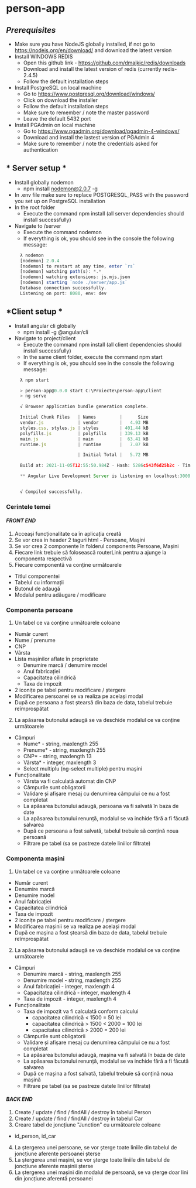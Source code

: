 # person-app
## *Prerequisites*
* Make sure you have NodeJS globally installed, if not go to https://nodejs.org/en/download/ and download the latest version
* Install WINDOWS REDIS
  * Open this github link - https://github.com/dmajkic/redis/downloads
  * Download and install the latest version of redis (currently redis-2.4.5)
  * Follow the default installation steps
* Install PostgreSQL on local machine
  * Go to https://www.postgresql.org/download/windows/
  * Click on download the installer
  * Follow the default installation steps
  * Make sure to remember / note the master password
  * Leave the default 5432 port
* Install PGAdmin on local machine
  * Go to https://www.pgadmin.org/download/pgadmin-4-windows/
  * Download and install the lastest version of PGAdmin 4
  * Make sure to remember / note the credentials asked for authentication

## * Server setup *
* Install globally nodemon
  * npm install nodemon@2.0.7 -g
* In .env file make sure to replace POSTGRESQL_PASS with the password you set up on PostgreSQL installation
* In the root folder
  * Execute the command npm install (all server dependencies should install successfully)
* Navigate to /server
  * Execute the command nodemon
  * If everything is ok, you should see in the console the following message:
  ```javascript
    λ nodemon
    [nodemon] 2.0.4
    [nodemon] to restart at any time, enter `rs`
    [nodemon] watching path(s): *.*
    [nodemon] watching extensions: js,mjs,json
    [nodemon] starting `node ./server/app.js`
    Database connection successfully.
    Listening on port: 8080, env: dev
  ```

## *Client setup *
* Install angular cli globally
  * npm install -g @angular/cli
* Navigate to project/client
  * Execute the command npm install (all client dependencies should install successfully)
  * In the same client folder, execute the command npm start
  * If everything is ok, you should see in the console the following message:
  ```javascript
    λ npm start

    > person-app@0.0.0 start C:\Proiecte\person-app\client
    > ng serve

    √ Browser application bundle generation complete.

    Initial Chunk Files   | Names         |      Size
    vendor.js             | vendor        |   4.93 MB
    styles.css, styles.js | styles        | 401.44 kB
    polyfills.js          | polyfills     | 339.13 kB
    main.js               | main          |  63.41 kB
    runtime.js            | runtime       |   7.07 kB

                          | Initial Total |   5.72 MB

    Build at: 2021-11-05T12:55:50.984Z - Hash: 5286c543f6d25b2c - Time: 5989ms

    ** Angular Live Development Server is listening on localhost:3000, open your browser on http://localhost:3000/ **


    √ Compiled successfully.
  ```

### Cerintele temei
#### *FRONT END*
1. Acceași funcționalitate ca în aplicația creată
1. Se vor crea in header 2 taguri html - Persoane, Mașini
1. Se vor crea 2 componente în folderul components Persoane, Mașini
1. Fiecare link trebuie să folosească routerLink pentru a ajunge la componenta respectivă
1. Fiecare componentă va conține următoarele
  * Titlul componentei
  * Tabelul cu informații
  * Butonul de adaugă
  * Modalul pentru adăugare / modificare
### Componenta persoane
1. Un tabel ce va conține următoarele coloane
  * Număr curent
  * Nume / prenume
  * CNP
  * Vârsta
  * Lista mașinilor aflate în proprietate
    * Denumire marcă / denumire model
    * Anul fabricației
    * Capacitatea cilindrică
    * Taxa de impozit
  * 2 iconițe pe tabel pentru modificare / ștergere
  * Modificarea persoanei se va realiza pe același modal
  * După ce persoana a fost ștearsă din baza de data, tabelul trebuie reîmprospătat
2. La apăsarea butonului adaugă se va deschide modalul ce va conține următoarele
  * Câmpuri
    * Nume* - string, maxlength 255
    * Prenume* - string, maxlength 255
    * CNP* - string, maxlength 13
    * Vârsta* - integer, maxlength 3
    * Select multiplu (ng-select multiple) pentru mașini
  * Funcționalitate
    * Vârsta va fi calculată automat din CNP
    * Câmpurile sunt obligatorii
    * Validare și afișare mesaj cu denumirea câmpului ce nu a fost completat
    * La apăsarea butonului adaugă, persoana va fi salvată în baza de date
    * La apăsarea butonului renunță, modalul se va inchide fără a fi făcută salvarea
    * După ce persoana a fost salvată, tabelul trebuie să conțină noua persoană
    * Filtrare pe tabel (sa se pastreze datele liniilor filtrate)

### Componenta mașini
1. Un tabel ce va conține următoarele coloane
  * Număr curent
  * Denumire marcă
  * Denumire model
  * Anul fabricației
  * Capacitatea cilindrică
  * Taxa de impozit
  * 2 iconițe pe tabel pentru modificare / ștergere
  * Modificarea mașinii se va realiza pe același modal
  * După ce mașina a fost ștearsă din baza de data, tabelul trebuie reîmprospătat
2. La apăsarea butonului adaugă se va deschide modalul ce va conține următoarele
  * Câmpuri
    * Denumire marcă - string, maxlength 255
    * Denumire model - string, maxlength 255
    * Anul fabricației - integer, maxlength 4
    * Capacitatea cilindrică - integer, maxlength 4
    * Taxa de impozit - integer, maxlength 4
  * Funcționalitate
    * Taxa de impozit va fi calculată conform calcului
      * capacitatea cilindrică < 1500 = 50 lei
      * capacitatea cilindrică > 1500 < 2000 = 100 lei
      * capacitatea cilindrică > 2000 = 200 lei
    * Câmpurile sunt obligatorii
    * Validare și afișare mesaj cu denumirea câmpului ce nu a fost completat
    * La apăsarea butonului adaugă, mașina va fi salvată în baza de date
    * La apăsarea butonului renunță, modalul se va inchide fără a fi făcută salvarea
    * După ce mașina a fost salvată, tabelul trebuie să conțină noua mașină
    * Filtrare pe tabel (sa se pastreze datele liniilor filtrate)

#### *BACK END*
1. Create / update / find / findAll / destroy în tabelul Person
1. Create / update / find / findAll / destroy în tabelul Car
1. Creare tabel de joncțiune "Junction" cu următoarele coloane
  * id_person, id_car
4. La ștergerea unei persoane, se vor șterge toate liniile din tabelul de joncțiune aferente persoanei șterse
5. La ștergerea unei mașini, se vor șterge toate liniile din tabelul de joncțiune aferente mașinii șterse
6. La ștergerea unei mașini din modalul de persoană, se va șterge doar lini din joncțiune aferentă persoanei
